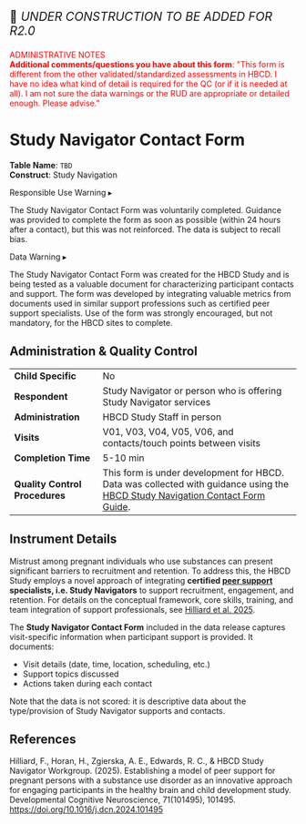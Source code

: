 <p style="font-size: 1.5em;">🚧 <i>UNDER CONSTRUCTION TO BE ADDED FOR R2.0</i></p>

<p style="color: red;">ADMINISTRATIVE NOTES<br>
<b>Additional comments/questions you have about this form</b>:
"This form is different from the other validated/standardized assessments in HBCD. I have no idea what kind of detail is required for the QC (or if it is needed at all). I am not sure the data warnings or the RUD are appropriate or detailed enough. Please advise." 
</p>

# Study Navigator Contact Form
      
**Table Name**: `TBD`         
**Construct**: Study Navigation

<div id="alert" class="alert-banner" onclick="toggleCollapse(this)">
  <span class="emoji"><i class="fas fa-exclamation-circle"></i></span>
  <span class="text-with-link">
  <span class="text">Responsible Use Warning</span>
  <a class="anchor-link" href="#alert" title="Copy link">
  <i class="fa-solid fa-link"></i>
  </a>
  </span>
  <span class="arrow">▸</span>
</div>
<div class="alert-collapsible-content">
<p>The Study Navigator Contact Form was voluntarily completed. Guidance was provided to complete the form as soon as possible (within 24 hours after a contact), but this was not reinforced. The data is subject to recall bias.</p> 
</div>

<div id="warning" class="warning-banner" onclick="toggleCollapse(this)">
    <span class="emoji"><i class="fas fa-exclamation-triangle"></i></span>
  <span class="text-with-link">
  <span class="text">Data Warning</i></span>
  <a class="anchor-link" href="#warning" title="Copy link">
  <i class="fa-solid fa-link"></i>
  </a>
  </span>
  <span class="arrow">▸</span>
</div>
<div class="warning-collapsible-content">
<p>The Study Navigator Contact Form was created for the HBCD Study and is being tested as a valuable document for characterizing participant contacts and support. The form was developed by integrating valuable metrics from documents used in similar support professions such as certified peer support specialists. Use of the form was strongly encouraged, but not mandatory, for the HBCD sites to complete.</p> 
</div>

## Administration & Quality Control

<table class="table-no-vertical-lines" style="width: 100%; border-collapse: collapse; table-layout: fixed;">
<tbody>
<tr><td><b>Child Specific</b></td>
<td>No</td></tr>
<tr><td><b>Respondent</b></td>
<td>Study Navigator or person who is offering Study Navigator services</td></tr>
<tr><td><b>Administration</b></td>
<td style="word-wrap: break-word; white-space: normal;">HBCD Study Staff in person</td></tr>
<tr><td><b>Visits</b></td>
<td>V01, V03, V04, V05, V06, and contacts/touch points between visits</td></tr>
<tr><td><b>Completion Time</b></td>
<td>5-10 min</td></tr>
<tr><td><b>Quality Control Procedures</b></td>
<td style="word-wrap: break-word; white-space: normal;">This form is under development for HBCD. Data was collected with guidance using the <a href="../SNContactFormCompanionGuideOutline_Pilot_V4-HH.pdf" target="_blank">HBCD Study Navigation Contact Form Guide</a>.</td></tr>      
</tbody>
</table>

## Instrument Details

Mistrust among pregnant individuals who use substances can present significant barriers to recruitment and retention. To address this, the HBCD Study employs a novel approach of integrating **certified [peer support](https://www.sciencedirect.com/topics/nursing-and-health-professions/peer-group) specialists, i.e. Study Navigators** to support recruitment, engagement, and retention. For details on the conceptual framework, core skills, training, and team integration of support professionals, see [Hilliard et al. 2025](https://doi.org/10.1016/j.dcn.2024.101495).

The **Study Navigator Contact Form** included in the data release captures visit-specific information when participant support is provided. It documents:

- Visit details (date, time, location, scheduling, etc.)
- Support topics discussed
- Actions taken during each contact

Note that the data is not scored: it is descriptive data about the type/provision of Study Navigator supports and contacts. 

## References

<div class="references"> 
<p>Hilliard, F., Horan, H., Zgierska, A. E., Edwards, R. C., & HBCD Study Navigator Workgroup. (2025). Establishing a model of peer support for pregnant persons with a substance use disorder as an innovative approach for engaging participants in the healthy brain and child development study. Developmental Cognitive Neuroscience, 71(101495), 101495. <a href="https://doi.org/10.1016/j.dcn.2024.101495" target="_blank">https://doi.org/10.1016/j.dcn.2024.101495</a></p>  
</div>
<br>


